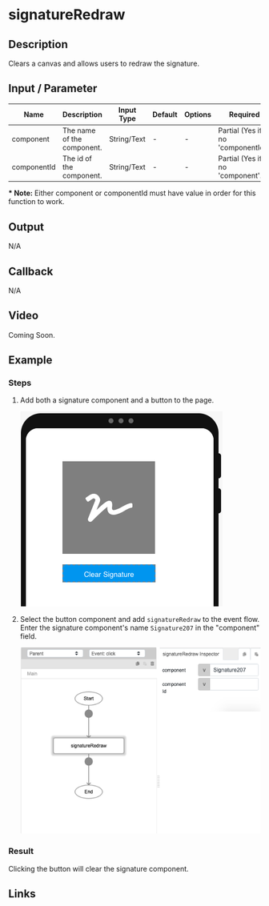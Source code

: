 # signatureRedraw

## Description

Clears a canvas and allows users to redraw the signature.

## Input / Parameter

| Name | Description | Input Type | Default | Options | Required |
| ------ | ------ | ------ | ------ | ------ | ------ |
| component | The name of the component. | String/Text | - | - | Partial (Yes if no 'componentId'.) |
| componentId | The id of the component. | String/Text | - | - | Partial (Yes if no 'component'.) |

__\* Note:__ Either component or componentId must have value in order for this function to work.

## Output

N/A

## Callback

N/A

## Video

Coming Soon.

<!-- Format: [![Video]({image-path}?raw=true)]({url-link}) -->

## Example



### Steps

1. Add both a signature component and a button to the page. 

    ![](./signatureRedraw-step-1.png)

2. Select the button component and add `signatureRedraw` to the event flow. Enter the signature component's name `Signature207` in the "component" field. 

    ![](./signatureRedraw-step-2.png)

### Result

Clicking the button will clear the signature component. 

<!-- Explain the output.

Format: ![]({image-path}?raw=true) -->

## Links